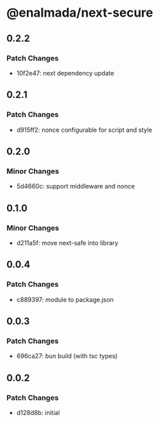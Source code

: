 # @enalmada/next-secure

## 0.2.2

### Patch Changes

- 10f2e47: next dependency update

## 0.2.1

### Patch Changes

- d915ff2: nonce configurable for script and style

## 0.2.0

### Minor Changes

- 5d4660c: support middleware and nonce

## 0.1.0

### Minor Changes

- d211a5f: move next-safe into library

## 0.0.4

### Patch Changes

- c889397: module to package.json

## 0.0.3

### Patch Changes

- 696ca27: bun build (with tsc types)

## 0.0.2

### Patch Changes

- d128d8b: initial
